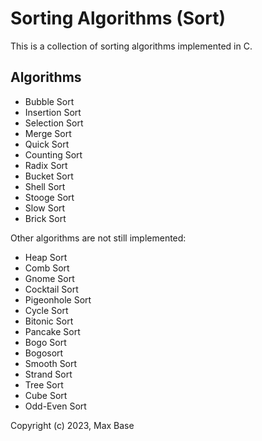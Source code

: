 # Sorting Algorithms (Sort)

This is a collection of sorting algorithms implemented in C.

## Algorithms

- Bubble Sort
- Insertion Sort
- Selection Sort
- Merge Sort
- Quick Sort
- Counting Sort
- Radix Sort
- Bucket Sort
- Shell Sort
- Stooge Sort
- Slow Sort
- Brick Sort

Other algorithms are not still implemented:

- Heap Sort
- Comb Sort
- Gnome Sort
- Cocktail Sort
- Pigeonhole Sort
- Cycle Sort
- Bitonic Sort
- Pancake Sort
- Bogo Sort
- Bogosort
- Smooth Sort
- Strand Sort
- Tree Sort
- Cube Sort
- Odd-Even Sort

Copyright (c) 2023, Max Base
